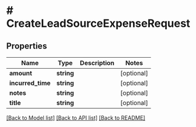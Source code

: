 # # CreateLeadSourceExpenseRequest

## Properties

Name | Type | Description | Notes
------------ | ------------- | ------------- | -------------
**amount** | **string** |  | [optional]
**incurred_time** | **string** |  | [optional]
**notes** | **string** |  | [optional]
**title** | **string** |  | [optional]

[[Back to Model list]](../../README.md#models) [[Back to API list]](../../README.md#endpoints) [[Back to README]](../../README.md)
